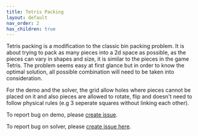 ```yaml
---
title: Tetris Packing
layout: default
nav_order: 2
has_children: true
---
```


Tetris packing is a modification to the classic bin packing problem. It is about trying to pack as many pieces into a 2d space as possible, as the pieces can vary in shapes and size, it is similar to the pieces in the game Tetris. The problem seems easy at first glance but in order to know the optimal solution, all possible combination will need to be taken into consideration. 

For the demo and the solver, the grid allow holes where pieces cannot be placed on it and also pieces are allowed to rotate, flip and doesn't need to follow physical rules (e.g 3 seperate squares without linking each other).

To report bug on demo, please [create issue](https://github.com/Samhovbproject/SolverProjectGithubPage/issues/new?assignees=Samhovbproject&labels=bug&projects=&template=bug-report-for-tetris-packing-demo.md&title=).

To report bug on solver, please [create issue here](https://github.com/Samhovbproject/SolverProjectGithubPage/issues/new?assignees=Samhovbproject&labels=bug&projects=&template=bug-report-for-tetris-packing-solver.md&title=).
